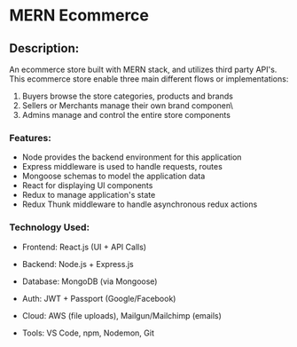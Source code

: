 # MERN Ecommerce
## Description:

An ecommerce store built with MERN stack, and utilizes third party API's. This ecommerce store enable three main different flows or implementations:

1. Buyers browse the store categories, products and brands
2. Sellers or Merchants manage their own brand componen\
3. Admins manage and control the entire store components 

### Features:

  * Node provides the backend environment for this application
  * Express middleware is used to handle requests, routes
  * Mongoose schemas to model the application data
  * React for displaying UI components
  * Redux to manage application's state
  * Redux Thunk middleware to handle asynchronous redux actions

### Technology Used:
* Frontend: React.js (UI + API Calls)

* Backend: Node.js + Express.js

* Database: MongoDB (via Mongoose)

* Auth: JWT + Passport (Google/Facebook)

* Cloud: AWS (file uploads), Mailgun/Mailchimp (emails)

* Tools: VS Code, npm, Nodemon, Git

